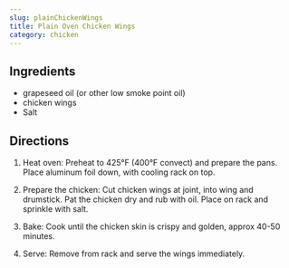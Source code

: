 ```yaml
---
slug: plainChickenWings
title: Plain Oven Chicken Wings
category: chicken
---
```


Ingredients
-----------

* grapeseed oil (or other low smoke point oil)
* chicken wings
* Salt


Directions
----------

1. Heat oven: Preheat to 425°F (400°F convect) and prepare the pans.  Place aluminum foil down, with cooling rack on top.

2. Prepare the chicken: Cut chicken wings at joint, into wing and drumstick.  Pat the chicken dry and rub with oil. Place on rack and sprinkle with salt.

3. Bake: Cook until the chicken skin is crispy and golden, approx 40-50 minutes.

4. Serve: Remove from rack and serve the wings immediately.

